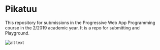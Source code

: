 # Pikatuu
This repository for submissions in the Progressive Web App Programming course in the 2/2019 academic year. It is a repo for submitting and Playground.

![alt text](https://i.ytimg.com/vi/Cw6kEG1z2ow/maxresdefault.jpg "Logo Title Text 1")
